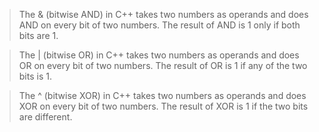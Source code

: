 > The & (bitwise AND) in C++ takes two numbers as operands and does AND on every bit of two numbers. The result of AND is 1 only if both bits are 1.  

> The | (bitwise OR) in C++ takes two numbers as operands and does OR on every bit of two numbers. The result of OR is 1 if any of the two bits is 1. 

> The ^ (bitwise XOR) in C++ takes two numbers as operands and does XOR on every bit of two numbers. The result of XOR is 1 if the two bits are different. 

